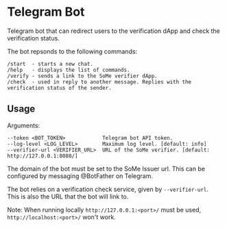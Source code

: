# Telegram Bot
Telegram bot that can redirect users to the verification dApp and check the verification status.

The bot repsonds to the following commands:
```
/start  - starts a new chat.
/help   - displays the list of commands.
/verify - sends a link to the SoMe verifier dApp.
/check  - used in reply to another message. Replies with the verification status of the sender.
```

## Usage
Arguments:
```
--token <BOT_TOKEN>            Telegram bot API token.
--log-level <LOG_LEVEL>        Maximum log level. [default: info]
--verifier-url <VERIFIER_URL>  URL of the SoMe verifier. [default: http://127.0.0.1:8080/]
```

The domain of the bot must be set to the SoMe Issuer url. This can be configured by messaging @BotFather on Telegram.

The bot relies on a verification check service, given by `--verifier-url`.\
This is also the URL that the bot will link to.

Note: When running locally `http://127.0.0.1:<port>/` must be used, `http://localhost:<port>/` won't work.